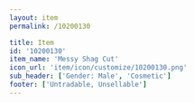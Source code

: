 ```yaml
---
layout: item
permalink: /10200130

title: Item
id: '10200130'
item_name: 'Messy Shag Cut'
icon_url: 'item/icon/customize/10200130.png'
sub_header: ['Gender: Male', 'Cosmetic']
footer: ['Untradable, Unsellable']
---
```


